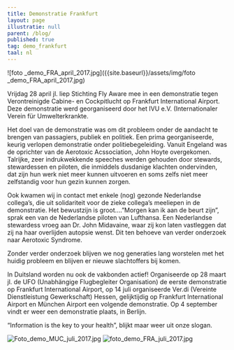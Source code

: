 ```yaml
---
title: Demonstratie Frankfurt
layout: page
illustratie: null
parent: /blog/
published: true
tag: demo_frankfurt
taal: nl
---
```


![foto _demo_FRA_april_2017.jpg]({{site.baseurl}}/assets/img/foto _demo_FRA_april_2017.jpg)

Vrijdag 28 april jl. liep Stichting Fly Aware mee in een demonstratie tegen Verontreinigde Cabine- en Cockpitlucht op Frankfurt International Airport. Deze demonstratie werd georganiseerd door het IVU e.V. (Internationaler Verein für Umwelterkrankte.  

Het doel van de demonstratie was om dit probleem onder de aandacht te brengen van passagiers, publiek en politiek. Een prima georganiseerde, keurig verlopen demonstratie onder politiebegeleiding. Vanuit Engeland was de oprichter van de Aerotoxic Acssociation, John Hoyte overgekomen. Talrijke, zeer indrukwekkende speeches werden gehouden door stewards, stewardessen en piloten, die inmiddels dusdanige klachten ondervinden, dat zijn hun werk niet meer kunnen uitvoeren en soms zelfs niet meer zelfstandig voor hun gezin kunnen zorgen.  

Ook kwamen wij in contact met enkele (nog) gezonde Nederlandse collega’s, die uit solidariteit voor de zieke collega’s meeliepen in de demonstratie. Het bewustzijn is groot....”Morgen kan ik aan de beurt zijn”, sprak een van de Nederlandse piloten van Lufthansa. Een Nederlandse stewardess vroeg aan Dr. John Midavaine, waar zij kon laten vastleggen dat zij na haar overlijden autopsie wenst. Dit ten behoeve van verder onderzoek naar Aerotoxic Syndrome.  

Zonder verder onderzoek blijven we nog generaties lang worstelen met het huidig probleem en blijven er nieuwe slachtoffers bij komen.  

In Duitsland worden nu ook de vakbonden actief! Organiseerde op 28 maart jl. de UFO (Unabhängige Flugbegleiter Organisation) de eerste demonstratie op Frankfurt International Airport, op 14 juli organiseerde Ver.di (Vereinte Dienstleistung Gewerkschaft) Hessen, gelijktijdig op Frankfurt International Airport en München Airport een volgende demonstratie. Op 4 september vindt er weer een demonstratie plaats, in Berlijn.  

“Information is the key to your health”, blijkt maar weer uit onze slogan.

![Foto_demo_MUC_juli_2017.jpg]({{site.baseurl}}/assets/img/Foto_demo_MUC_juli_2017.jpg) ![foto_demo_FRA_juli_2017.jpg]({{site.baseurl}}/assets/img/foto_demo_FRA_juli_2017.jpg)
